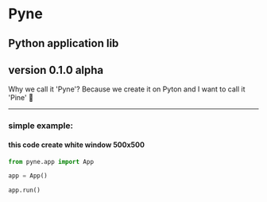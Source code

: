 # Pyne
## Python application lib
## version 0.1.0 alpha

Why we call it 'Pyne'? Because we create it on Pyton and I want to call it 'Pine' 🌳

----

### simple example:
#### this code create white window 500x500
```python
from pyne.app import App

app = App()

app.run()
```
